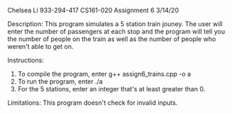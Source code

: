 Chelsea Li
933-294-417
CS161-020
Assignment 6
3/14/20

Description: 
This program simulates a 5 station train jouney. The user will enter the number of passengers at each stop and the program will tell you the number of people on the train as well as the number of people who weren't able to get on.

Instructions:
1. To compile the program, enter g++ assign6_trains.cpp -o a
2. To run the program, enter ./a
3. For the 5 stations, enter an integer that's at least greater than 0.


Limitations:
This program doesn't check for invalid inputs.


